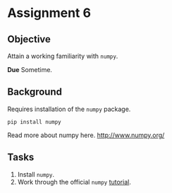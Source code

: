 # Assignment 6

## Objective

Attain a working familiarity with `numpy`.

**Due** Sometime.


## Background

Requires installation of the `numpy` package.

```
pip install numpy
```

Read more about numpy here. http://www.numpy.org/


## Tasks

1. Install `numpy`.
2. Work through the official `numpy` [tutorial](https://docs.scipy.org/doc/numpy-dev/user/quickstart.html).

